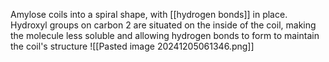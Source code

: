 Amylose coils into a spiral shape, with [[hydrogen bonds]] in place. Hydroxyl groups on carbon 2 are situated on the inside of the coil, making the molecule less soluble and allowing hydrogen bonds to form to maintain the coil's structure
![[Pasted image 20241205061346.png]]